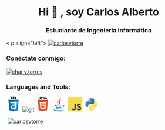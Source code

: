 <h1 align="center">Hi 👋 , soy Carlos Alberto</h1>
<h3 align="center">Estuciante de Ingenieria informática</h3>
<
p align="left"> <a href="https://github.com/ryo-ma/github-profile-trophy"><img src="https://github-profile-trophy.vercel.app/?username=carlosvtorre" alt="carlosvtorre" /></a> </p>

<h3 align="left">Conéctate conmigo: </h3>
<p align="left">
<a href="https://instagram.com/char.v.torres" target="blank"><img align="center" src="https://raw.githubusercontent.com/rahuldkjain/github-profile-readme-generator/master/src/images/icons/Social/instagram.svg" alt="char.v.torres" height="30" width="40" /></a>
</p>

<h3 align="left">Languages and Tools:</h3>
<p align="left"> <a href="https://www.w3schools.com/css/" target="_blank" rel="noreferrer"> <img src="https://raw.githubusercontent.com/devicons/devicon/master/icons/css3/css3-original-wordmark.svg" alt="css3" width="40" height="40"/> </a> <a href="https://git-scm.com/" target="_blank" rel="noreferrer"> <img src="https://www.vectorlogo.zone/logos/git-scm/git-scm-icon.svg" alt="git" width="40" height="40"/> </a> <a href=" https://www.w3.org/html/" target="_blank" rel="noreferrer"> <img src="https://raw.githubusercontent.com/devicons/devicon/master/icons/html5/html5-original-wordmark.svg" alt="html5" width="40" height="40"/> </a> <a href="https://www.java.com" target="_blank" rel="noreferrer"> <img src="https://raw.githubusercontent.com/devicons/devicon/master/icons/java/java-original.svg" alt="java" width="40" height="40"/> </a> <a href="https://developer.mozilla.org/en-US/docs/Web/JavaScript" target="_blank" rel="noreferrer"> <img src="https://raw.githubusercontent.com/devicons/devicon/master/icons/javascript/javascript-original.svg" alt="javascript" width="40" height="40"/> </a> <a href="https://www.python.org" target="_blank" rel="noreferrer"> <img src="https://raw.githubusercontent.com/devicons/devicon/master/icons/python/python-original.svg" alt="python" width= "40" height="40"/> </a> </p>

<p>&nbsp;<img align="center" src="https://github-readme-stats.vercel.app/api?username=carlosvtorre&show_icons=true&locale=en" alt="carlosvtorre" /></p>
